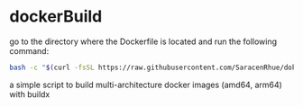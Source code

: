 # dockerBuild

go to the directory where the Dockerfile is located and run the following command:

```bash
bash -c "$(curl -fsSL https://raw.githubusercontent.com/SaracenRhue/dokerBuilder/main/start.sh)"
```

a simple script to build multi-architecture docker images (amd64, arm64) with buildx
